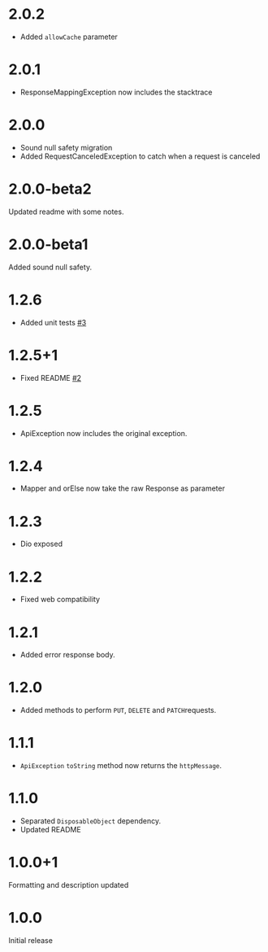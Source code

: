 # 2.0.2
* Added `allowCache` parameter
# 2.0.1
* ResponseMappingException now includes the stacktrace
# 2.0.0
* Sound null safety migration
* Added RequestCanceledException to catch when a request is canceled
# 2.0.0-beta2
Updated readme with some notes.
# 2.0.0-beta1
Added sound null safety.
# 1.2.6
* Added unit tests [#3](https://github.com/magicleon94/http_services/pull/3)
# 1.2.5+1
* Fixed README [#2](https://github.com/magicleon94/http_services/pull/2)
# 1.2.5
* ApiException now includes the original exception.
# 1.2.4
* Mapper and orElse now take the raw Response as parameter
# 1.2.3
* Dio exposed
# 1.2.2
* Fixed web compatibility
# 1.2.1
* Added error response body.
# 1.2.0
* Added methods to perform `PUT`, `DELETE` and `PATCH`requests.
# 1.1.1
* `ApiException` `toString` method now returns the `httpMessage`.
# 1.1.0
* Separated `DisposableObject` dependency.
* Updated README
# 1.0.0+1
Formatting and description updated
# 1.0.0
Initial release
